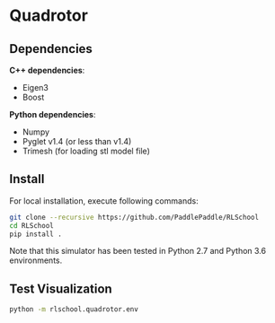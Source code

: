 # Quadrotor

## Dependencies

**C++ dependencies**:
* Eigen3
* Boost

**Python dependencies**:
* Numpy
* Pyglet v1.4 (or less than v1.4)
* Trimesh (for loading stl model file)

## Install

For local installation, execute following commands:

```sh
git clone --recursive https://github.com/PaddlePaddle/RLSchool
cd RLSchool
pip install .
```

Note that this simulator has been tested in Python 2.7 and Python 3.6 environments.

## Test Visualization

```sh
python -m rlschool.quadrotor.env
```
